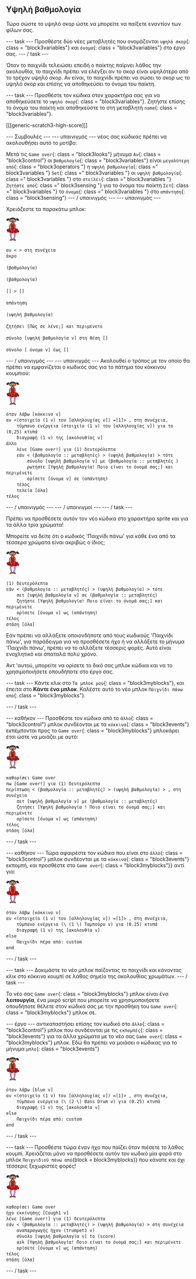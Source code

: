 ## Υψηλή βαθμολογία

Τώρα σώστε το υψηλό σκορ ώστε να μπορείτε να παίξετε εναντίον των φίλων σας.

\--- task \--- Προσθέστε δύο νέες μεταβλητές που ονομάζονται `υψηλό σκορ`{: class = "block3variables"} και `όνομα`{: class = "block3variables"} στο έργο σας. \--- / task \---

Όταν το παιχνίδι τελειώσει επειδή ο παίκτης παίρνει λάθος την ακολουθία, το παιχνίδι πρέπει να ελέγξει αν το σκορ είναι υψηλότερο από το τρέχον υψηλό σκορ. Αν είναι, το παιχνίδι πρέπει να σώσει το σκορ ως το υψηλό σκορ και επίσης να αποθηκεύσει το όνομα του παίκτη.

\--- task \--- Προσθέστε τον κώδικα στον χαρακτήρα σας για να αποθηκεύσετε το `υψηλό σκορ`{: class = "block3variables"}. Ζητήστε επίσης το όνομα του παίκτη και αποθηκεύστε το στη μεταβλητή `name`{: class = "block3variables"}.

[[[generic-scratch3-high-score]]]

\--- Συμβουλές \--- \--- υπαινιγμός \--- νέος σας κώδικας πρέπει να ακολουθήσει αυτό το μοτίβο:

Μετά τις `Game over`{: class = "block3looks"} μήνυμα `Αν`{: class = "block3control"} οι `βαθμολογία`{: class = "block3variables"} είναι `μεγαλύτερη από`{: class = "block3operators "} η `υψηλή βαθμολογία`{: class =" block3variables "} `Set`{: class =" block3variables "} οι `υψηλή βαθμολογία`{: class =" block3variables "} στο `στείλει`{: class =" block3variables "} `Ζητήστε από`{: class =" block3sensing "} για το όνομα του παίκτη `Σετ`{: class =" block3variables "} το `όνομα`{: class =" block3variables "} στο `απάντηση`{: class = "block3sensing") \--- / υπαινιγμός \--- \--- υπαινιγμός \---

Χρειάζεστε τα παρακάτω μπλοκ:

![μπαλλαρίνα](images/ballerina.png)

```blocks3
αν < > στη συνέχεια
άκρο

(βαθμολογία)

(βαθμολογία)

[] > []

απάντηση

(υψηλή βαθμολογία)

ζητήσει [Πώς σε λένε;] και περιμένετε

σύνολο [υψηλή βαθμολογία v] στη θέση [] 

σύνολο [ όνομα v] έως [] 
```

\--- / υπαινιγμός \--- \--- υπαινιγμός \--- Ακολουθεί ο τρόπος με τον οποίο θα πρέπει να εμφανίζεται ο κωδικός σας για το πάτημα του κόκκινου κουμπιού:

![μπαλλαρίνα](images/ballerina.png)

```blocks3
όταν λάβω [κόκκινο v]
αν <(στοιχείο (1 v) του [αλληλουχίας v]) =[1]> , στη συνέχεια,
    τύμπανο ενέργεια (στοιχείο (1 v) του [αλληλουχίας v]) για το (0,25) κτυπά
    διαγραφή (1 v) της [ακολουθίας v]
άλλο
    λένε [Game over!] για (1) δευτερόλεπτα
    εάν < (βαθμολογία :: μεταβλητές) > (υψηλή βαθμολογία) > τότε
        σύνολο [υψηλή βαθμολογία v] με (βαθμολογία :: μεταβλητές )
        ρωτήστε [Υψηλή βαθμολογία! Ποιο είναι το όνομά σας;] και περιμένετε
        ορίσετε [όνομα v] σε (απάντηση)
    τέλος
    τελεία [όλα]
τέλος
```

\--- / υπαινιγμός \--- \--- / υπαινιγμοί \--- \--- / task \---

Πρέπει να προσθέσετε αυτόν τον νέο κώδικα στο χαρακτήρα sprite και για τα άλλα τρία χρώματα!

Μπορείτε να δείτε ότι ο κωδικός 'Παιχνίδι πάνω' για κάθε ένα από τα τέσσερα χρώματα είναι ακριβώς ο ίδιος;

![μπαλλαρίνα](images/ballerina.png)

```blocks3
(1) δευτερόλεπτα
εάν < (βαθμολογία :: μεταβλητές) > (υψηλή βαθμολογία) > τότε
    σετ [υψηλή βαθμολογία v] σε (βαθμολογία :: μεταβλητές)
    ζητήστε [Υψηλή βαθμολογία! Ποιο είναι το όνομά σας;] και περιμένετε
    ορίσετε [όνομα v] ως (απάντηση)
τέλος
στάση [όλα]
```

Εάν πρέπει να αλλάξετε οποιονδήποτε από τους κωδικούς 'Παιχνίδι πάνω', για παράδειγμα για να προσθέσετε ήχο ή να αλλάξετε το μήνυμα 'Παιχνίδι πάνω', πρέπει να το αλλάξετε τέσσερις φορές. Αυτό είναι ενοχλητικό και σπαταλά πολύ χρόνο.

Αντ 'αυτού, μπορείτε να ορίσετε το δικό σας μπλοκ κώδικα και να το χρησιμοποιήσετε οπουδήποτε στο έργο σας.

\--- task \--- Κάντε κλικ στο `Τα μπλοκ μου`{: class = "block3myblocks"}, και έπειτα στο **Κάντε ένα μπλοκ**. Καλέστε αυτό το νέο μπλοκ `Παιχνίδι πάνω από`{: class = "block3myblocks"}.

\--- / task \---

\--- καθήκον \--- Προσθέστε τον κώδικα από το `άλλο`{: class = "block3control"} μπλοκ συνδέονται με τα `κόκκινα`{: class = "block3events"} εκπέμπονται προς το `Game over`{: class = "block3myblocks"} μπλοκάρει έτσι ώστε να μοιάζει με αυτό:

![μπαλλαρίνα](images/ballerina.png)

```blocks3
καθορίσει Game over
πω [Game over!] για (1) δευτερόλεπτα
περίπτωση < (βαθμολογία :: μεταβλητές) > (υψηλή βαθμολογία) > , στη συνέχεια
    σετ [υψηλή βαθμολογία v] με (βαθμολογία :: μεταβλητές)
    ζητήσει [Υψηλή βαθμολογία ! Ποιο είναι το όνομά σας;] και περιμένετε
    ορίσετε [όνομα v] ως (απάντηση)
τέλος
στάση [όλα]
```

\--- / task \---

\--- καθήκον \--- Τώρα αφαιρέστε τον κώδικα που είναι στο `άλλο`{: class = "block3control"} μπλοκ συνδέονται με τα `κόκκινα`{: class = "block3events"} εκπομπή, και προσθέστε στο `Game over`{: class = "block3myblocks"}} αντί για:

![μπαλλαρίνα](images/ballerina.png)

```blocks3
όταν λάβω [κόκκινο v]
αν <(στοιχείο (1 v) του [αλληλουχίας v]) =[1]> , στη συνέχεια,
    τύμπανο ενέργεια (\ (1 \) Ταμπούρο v) για (0.25) κτυπά
    διαγραφή (1 v) της [ακολουθία v]
else
    Παιχνίδι πέρα από: custom
end
```

\--- / task \---

\--- task \--- Δοκιμάστε το νέο μπλοκ παίζοντας το παιχνίδι και κάνοντας κλικ στο κόκκινο κουμπί σε λάθος σημείο της ακολουθίας χρωμάτων. \--- / task \---

Το νέο σας `Game over`{: class = "block3myblocks"} μπλοκ είναι ένα **λειτουργία**, ένα μικρό script που μπορείτε να χρησιμοποιήσετε οπουδήποτε θέλετε στον κώδικά σας με την προσθήκη του `Game over`{: class = "block3myblocks"} μπλοκ σε.

\--- έργο \--- αντικαταστήσει επίσης τον κωδικό στο `άλλο`{: class = "block3control"} μπλοκ που συνδέονται με τις `εκπομπές`{: class = "block3events"} για τα άλλα χρώματα με το νέο σας `Game over`{: class = "block3myblocks"} μπλοκ. Εδώ θα πρέπει να μοιάσει ο κώδικας για το μήνυμα `μπλε`{: class = "block3events"}

![μπαλλαρίνα](images/ballerina.png)

```blocks3
όταν λάβω [blue v]
αν <(στοιχείο (1 v) του [αλληλουχίας v]) =[1]> , στη συνέχεια,
    τύμπανο ενέργεια (\ (2 \) Bass Drum v) για (0.25) κτυπά
    διαγραφή (1 v) της [ακολουθία v]
else
    Παιχνίδι πέρα από: custom
end
```

\--- / task \---

\--- task \--- Προσθέστε τώρα έναν ήχο που παίζει όταν πιέσετε το λάθος κουμπί. Χρειάζεται μόνο να προσθέσετε αυτόν τον κωδικό μία φορά στο μπλοκ `Παιχνιδιού πάνω από`{block = block3myblocks}} που κάνατε και όχι τέσσερις ξεχωριστές φορές!

![μπαλλαρίνα](images/ballerina.png)

```blocks3
καθορίσει Game over
ήχο εκκίνησης [Cough1 v]
λένε [Game over!] για (1) δευτερόλεπτα
εάν < (βαθμολογία :: μεταβλητές) > (υψηλή βαθμολογία) > στη συνέχεια
    αναπαραγωγής ήχου (trumpet1 v)
    σύνολο [υψηλή βαθμολογία v] to (score)
    ask [Υψηλή βαθμολογία! Ποιο είναι το όνομά σας;] και περιμένετε
    ορίσετε [όνομα v] ως (απάντηση)
τέλος
στάση [όλα]
```

\--- / task \---